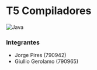 # T5 Compiladores

![Java](https://img.shields.io/badge/java-%23ED8B00.svg?style=for-the-badge&logo=openjdk&logoColor=white)

### Integrantes

- Jorge Pires (790942)
- Giullio Gerolamo (790965)
